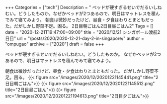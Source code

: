 +++
Categories = ["tech"]
Description = " ベッドが硬すぎるせいでだるいしねむい。どうしたものか。なぜかベッドが2つあるので、明日はマットレスを積んでみて寝てみよう。  朝食は微妙だったけど、昼食・夕食はわりとまともだった。だがしかし野菜不足。困る。 2日目朝ごはん2日目昼ごはん2"
Tags = []
date = "2020-12-21T19:47:00+09:00"
title = "2020/12/21 シンガポール渡航2日目"
url = "/posts/2020/2020-12-21-day-2-in-singapore/"
author = "ompugao"
archive = ["2020"]
draft = false
+++

<body>
<p>ベッドが硬すぎるせいでだるいしねむい。どうしたものか。
なぜかベッドが2つあるので、明日はマットレスを積んでみて寝てみよう。</p>

<p>朝食は微妙だったけど、昼食・夕食はわりとまともだった。
だがしかし野菜不足。困る。
{{< figure src="/images/2020/12/20201221145441.png" title="2日目朝ごはん">}}
{{< figure src="/images/2020/12/20201221145512.png" title="2日目昼ごはん">}}
{{< figure src="/images/2020/12/20201221194613.png" title="2日目夕ごはん">}}
</body>
